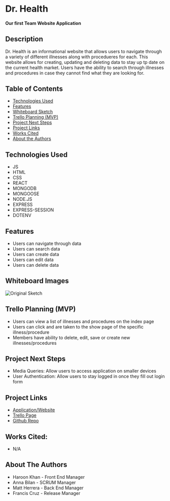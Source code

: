 # Dr. Health

#### Our first Team Website Application

## Description
Dr. Health is an informational website that allows users to navigate through a variety of different illnesses along with procedueres for each. This website allows for creating, updating and deleting data to stay up tp date on the current health market. Users have the ability to search through illnesses and procedures in case they cannot find what they are looking for. 

## Table of Contents
* [Technologies Used](#technologiesused)
* [Features](#features)
* [Whiteboard Sketch](#sketch)
* [Trello Planning (MVP)](#trello)
* [Project Next Steps](#nextsteps)
* [Project Links](#deployment)
* [Works Cited](#cited)
* [About the Authors](#authors)

## <a name="technologiesused"></a>Technologies Used
* JS
* HTML
* CSS
* REACT
* MONGODB
* MONGOOSE
* NODE.JS
* EXPRESS
* EXPRESS-SESSION
* DOTENV


## <a name="features"></a>Features
* Users can navigate through data
* Users can search data
* Users can create data
* Users can edit data
* Users can delete data

## <a name="sketch"></a>Whiteboard Images
<img src="https://media.git.generalassemb.ly/user/49409/files/88973cf1-da62-48ad-902d-f53e5b6869dc" alt="Original Sketch"/> 

## <a name="trello"></a>Trello Planning (MVP)
* Users can view a list of illnesses and procedures on the index page
* Users can click and are taken to the show page of the specific illness/procedure
* Members have ability to delete, edit, save or create new illnesses/procedures

## <a name="nextsteps"></a>Project Next Steps
* Media Queries: Allow users to access application on smaller devices
* User Authentication: Allow users to stay logged in once they fill out login form

## <a name="deployment"></a>Project Links
* [Application/Website](https://cerulean-puppy-08071b.netlify.app/)
* [Trello Page](https://trello.com/b/4qqlnZNY/dr-health)
* [Github Repo](https://github.com/Haroonkhan0629/DrHealthFrontEnd)
    
## <a name="cited"></a>Works Cited:
* N/A

## <a name="authors"></a>About The Authors
* Haroon Khan - Front End Manager
* Anna Bilan - SCRUM Manager
* Matt Herrera - Back End Manager
* Francis Cruz - Release Manager
